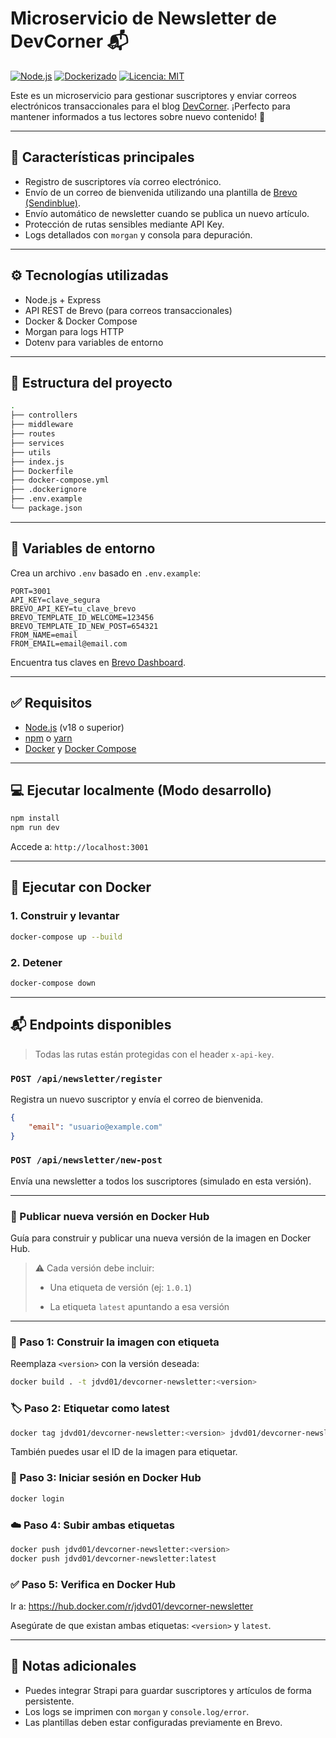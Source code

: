 # Microservicio de Newsletter de DevCorner 📬

[![Node.js](https://img.shields.io/badge/node-18%2B-brightgreen)](https://nodejs.org/)
[![Dockerizado](https://img.shields.io/badge/docker-ready-blue)](https://www.docker.com/)
[![Licencia: MIT](https://img.shields.io/badge/license-MIT-yellow.svg)](https://opensource.org/licenses/MIT)

Este es un microservicio para gestionar suscriptores y enviar correos electrónicos transaccionales para el blog [DevCorner](https://devcorner.top). ¡Perfecto para mantener informados a tus lectores sobre nuevo contenido! 🚀

---

## 🚀 Características principales

- Registro de suscriptores vía correo electrónico.
- Envío de un correo de bienvenida utilizando una plantilla de [Brevo (Sendinblue)](https://www.brevo.com/).
- Envío automático de newsletter cuando se publica un nuevo artículo.
- Protección de rutas sensibles mediante API Key.
- Logs detallados con `morgan` y consola para depuración.

---

## ⚙️ Tecnologías utilizadas

- Node.js + Express
- API REST de Brevo (para correos transaccionales)
- Docker & Docker Compose
- Morgan para logs HTTP
- Dotenv para variables de entorno

---

## 📁 Estructura del proyecto

```bash
.
├── controllers
├── middleware
├── routes
├── services
├── utils
├── index.js
├── Dockerfile
├── docker-compose.yml
├── .dockerignore
├── .env.example
└── package.json
```

---

## 🔐 Variables de entorno

Crea un archivo `.env` basado en `.env.example`:

```env
PORT=3001
API_KEY=clave_segura
BREVO_API_KEY=tu_clave_brevo
BREVO_TEMPLATE_ID_WELCOME=123456
BREVO_TEMPLATE_ID_NEW_POST=654321
FROM_NAME=email
FROM_EMAIL=email@email.com
```

Encuentra tus claves en [Brevo Dashboard](https://app.brevo.com/account/SMTP).

---

## ✅ Requisitos

- [Node.js](https://nodejs.org/) (v18 o superior)
- [npm](https://www.npmjs.com/) o [yarn](https://yarnpkg.com/)
- [Docker](https://www.docker.com/) y [Docker Compose](https://docs.docker.com/compose/)

---

## 💻 Ejecutar localmente (Modo desarrollo)

```bash
npm install
npm run dev
```

Accede a: `http://localhost:3001`

---

## 🐳 Ejecutar con Docker

### 1. Construir y levantar

```bash
docker-compose up --build
```

### 2. Detener

```bash
docker-compose down
```

---

## 📬 Endpoints disponibles

> Todas las rutas están protegidas con el header `x-api-key`.

### `POST /api/newsletter/register`

Registra un nuevo suscriptor y envía el correo de bienvenida.

```json
{
	"email": "usuario@example.com"
}
```

### `POST /api/newsletter/new-post`

Envía una newsletter a todos los suscriptores (simulado en esta versión).

---

### 🚀 Publicar nueva versión en Docker Hub

Guía para construir y publicar una nueva versión de la imagen en Docker Hub.

> ⚠️ Cada versión debe incluir:
>
> - Una etiqueta de versión (ej: `1.0.1`)
>
> - La etiqueta `latest` apuntando a esa versión

---

### 🧱 Paso 1: Construir la imagen con etiqueta

Reemplaza `<version>` con la versión deseada:

```bash
docker build . -t jdvd01/devcorner-newsletter:<version>
```

### 🏷️ Paso 2: Etiquetar como latest

```bash
docker tag jdvd01/devcorner-newsletter:<version> jdvd01/devcorner-newsletter:latest
```

También puedes usar el ID de la imagen para etiquetar.

### 🔐 Paso 3: Iniciar sesión en Docker Hub

```bash
docker login
```

### ☁️ Paso 4: Subir ambas etiquetas

```bash
docker push jdvd01/devcorner-newsletter:<version>
docker push jdvd01/devcorner-newsletter:latest
```

### ✅ Paso 5: Verifica en Docker Hub

Ir a: https://hub.docker.com/r/jdvd01/devcorner-newsletter

Asegúrate de que existan ambas etiquetas: `<version>` y `latest`.

---

## 📝 Notas adicionales

- Puedes integrar Strapi para guardar suscriptores y artículos de forma persistente.
- Los logs se imprimen con `morgan` y `console.log/error`.
- Las plantillas deben estar configuradas previamente en Brevo.
